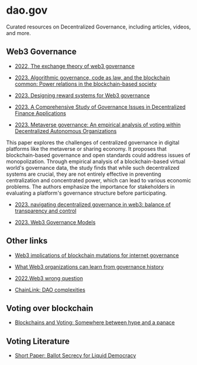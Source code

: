 # dao.gov
Curated resources on Decentralized Governance, including articles, videos, and more.

## Web3 Governance

+ [2022, The exchange theory of web3 governance](https://onlinelibrary.wiley.com/doi/epdf/10.1111/kykl.12345)
+ [2023. Algorithmic governance, code as law, and the blockchain common: Power relations in the blockchain-based society](https://www.frontiersin.org/articles/10.3389/fbloc.2023.1109544/full)
+ [2023. Designing reward systems for Web3 governance](https://a16zcrypto.com/posts/article/designing-reward-systems-for-web3-governance/)
+ [2023. A Comprehensive Study of Governance Issues in Decentralized Finance Applications](https://arxiv.org/pdf/2311.01433.pdf)

+ [2023. Metaverse governance: An empirical analysis of voting within Decentralized Autonomous Organizations](https://www.sciencedirect.com/science/article/pii/S0148296323001224)

This paper explores the challenges of centralized governance in digital platforms like the metaverse or sharing economy. It proposes that blockchain-based governance and open standards could address issues of monopolization. Through empirical analysis of a blockchain-based virtual world's governance data, the study finds that while such decentralized systems are crucial, they are not entirely effective in preventing centralization and concentrated power, which can lead to various economic problems. The authors emphasize the importance for stakeholders in evaluating a platform's governance structure before participating.

+ [2023. navigating decentralized governance in web3: balance of transparency and control](https://cointelegraph.com/innovation-circle/navigating-decentralized-governance-in-web3-balance-of-transparency-and-control)

+ [2023. Web3 Governance Models](https://www.hiro.so/blog/web3-governance-models-an-introduction-to-the-decision-making-process-in-web3-projects)

## Other links

+ [Web3 implications of blockchain mutations for internet governance](https://www.gcr21.org/publications/gcr/gcr-quarterly-magazine/qm-2-3/2022-articles/qm-2/3-2022-campbell-verduyn-and-huetten-from-peer-regulated-divisions-to-unity-in-web3-implications-of-blockchain-mutations-for-internet-governance)
+ [What Web3 organizations can learn from governance history](https://www.gsb.stanford.edu/faculty-research/publications/lightspeed-democracy-what-web3-organizations-can-learn-history)

+ [2022.Web3 wrong question](https://www.wired.com/story/web3-blockchain-decentralization-governance/)

+ [ChainLink: DAO complexities](https://blog.chain.link/daos/)

## Voting over blockchain

+ [Blockchains and Voting: Somewhere between hype and a panace](https://www.semanticscholar.org/paper/Blockchains-and-Voting%3A-Somewhere-between-hype-and-Nasser-Okoye/397f569d89af9c35f5fa67c738e2f705bb328368)

## Voting Literature

+ [Short Paper: Ballot Secrecy for Liquid Democracy](https://dl.acm.org/doi/abs/10.1007/978-3-662-63958-0_26)

